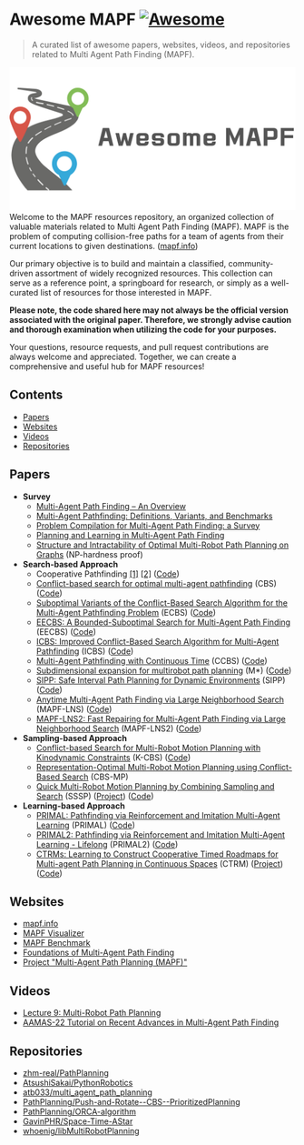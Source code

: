 # Awesome MAPF [![Awesome](https://awesome.re/badge.svg)](https://awesome.re)

> A curated list of awesome papers, websites, videos, and repositories related to Multi Agent Path Finding (MAPF).

![Alt text](cover.png)
Welcome to the MAPF resources repository, an organized collection of valuable materials related to Multi Agent Path Finding (MAPF).
MAPF is the problem of computing collision-free paths for a team of agents from their current locations to given destinations. ([mapf.info](http://mapf.info/index.php/Main/HomePage))

Our primary objective is to build and maintain a classified, community-driven assortment of widely recognized resources. This collection can serve as a reference point, a springboard for research, or simply as a well-curated list of resources for those interested in MAPF.

**Please note, the code shared here may not always be the official version associated with the original paper. Therefore, we strongly advise caution and thorough examination when utilizing the code for your purposes.**

Your questions, resource requests, and pull request contributions are always welcome and appreciated. Together, we can create a comprehensive and useful hub for MAPF resources!


## Contents

- [Papers](#papers)
- [Websites](#websites)
- [Videos](#videos)
- [Repositories](#repositories)

## Papers

- **Survey**
  - [Multi-Agent Path Finding – An Overview](https://www.researchgate.net/publication/336611576_Multi-Agent_Path_Finding_-_An_Overview)
  - [Multi-Agent Pathfinding: Definitions, Variants, and Benchmarks](https://arxiv.org/abs/1906.08291)
  - [Problem Compilation for Multi-Agent Path Finding: a Survey](https://www.ijcai.org/proceedings/2022/0783.pdf)
  - [Planning and Learning in Multi-Agent Path Finding](https://link.springer.com/article/10.1134/S1064562422060229)
  - [Structure and Intractability of Optimal Multi-Robot Path Planning on Graphs](https://ojs.aaai.org/index.php/AAAI/article/view/8541) (NP-hardness proof)
- **Search-based Approach**
  - Cooperative Pathfinding [[1]](https://www.davidsilver.uk/wp-content/uploads/2020/03/coop-path-AIIDE.pdf) [[2]](https://www.davidsilver.uk/wp-content/uploads/2020/03/coop-path-AIWisdom.pdf) ([Code](https://github.com/yge58/collaborative_a_star_pathfinding))
  - [Conflict-based search for optimal multi-agent pathfinding](https://www.sciencedirect.com/science/article/pii/S0004370214001386?ref=pdf_download&fr=RR-2&rr=7ecc49887d32edb5) (CBS) ([Code](https://github.com/whoenig/libMultiRobotPlanning))
  - [Suboptimal Variants of the Conflict-Based Search Algorithm for the Multi-Agent Pathfinding Problem](https://ojs.aaai.org/index.php/SOCS/article/view/18315) (ECBS) ([Code](https://github.com/whoenig/libMultiRobotPlanning))
  - [EECBS: A Bounded-Suboptimal Search for Multi-Agent Path Finding](https://arxiv.org/abs/2010.01367) (EECBS) ([Code](https://github.com/Jiaoyang-Li/EECBS))
  - [ICBS: Improved Conflict-Based Search Algorithm for Multi-Agent Pathfinding](https://www.ijcai.org/Proceedings/15/Papers/110.pdf) (ICBS) ([Code](https://github.com/gloriyo/MAPF-ICBS#background))
  - [Multi-Agent Pathfinding with Continuous Time](https://www.ijcai.org/Proceedings/2019/0006.pdf) (CCBS) ([Code](https://github.com/PathPlanning/Continuous-CBS))
  - [Subdimensional expansion for multirobot path planning](https://www.sciencedirect.com/science/article/pii/S0004370214001271?ref=pdf_download&fr=RR-2&rr=7ecc4a7e48feedb5) (M*) ([Code](https://github.com/wonderren/public_cppmomapf))
  - [SIPP: Safe Interval Path Planning for Dynamic Environments](https://www.cs.cmu.edu/~maxim/files/sipp_icra11.pdf) (SIPP) ([Code](https://github.com/whoenig/libMultiRobotPlanning))
  - [Anytime Multi-Agent Path Finding via Large Neighborhood Search](https://www.ijcai.org/proceedings/2021/0568.pdf) (MAPF-LNS) ([Code](https://github.com/Jiaoyang-Li/MAPF-LNS))
  - [MAPF-LNS2: Fast Repairing for Multi-Agent Path Finding via Large Neighborhood Search](https://ojs.aaai.org/index.php/AAAI/article/view/21266) (MAPF-LNS2) ([Code](https://github.com/Jiaoyang-Li/MAPF-LNS2))
- **Sampling-based Approach**
  - [Conflict-based Search for Multi-Robot Motion Planning with Kinodynamic Constraints](https://arxiv.org/pdf/2207.00576.pdf) (K-CBS) ([Code](https://github.com/IMRCLab/Kinodynamic-Conflict-Based-Search))
  - [Representation-Optimal Multi-Robot Motion Planning using Conflict-Based Search](https://arxiv.org/pdf/1909.13352.pdf) (CBS-MP)
  - [Quick Multi-Robot Motion Planning by Combining Sampling and Search](https://kei18.github.io/sssp/) (SSSP) ([Project](https://kei18.github.io/sssp/)) ([Code](https://github.com/Kei18/sssp))
- **Learning-based Approach**
  - [PRIMAL: Pathfinding via Reinforcement and Imitation Multi-Agent Learning](https://arxiv.org/pdf/1809.03531.pdf) (PRIMAL) ([Code](https://github.com/gsartoretti/PRIMAL))
  - [PRIMAL2: Pathfinding via Reinforcement and Imitation Multi-Agent Learning - Lifelong](https://arxiv.org/pdf/2010.08184.pdf) (PRIMAL2) ([Code](https://github.com/marmotlab/PRIMAL2))
  - [CTRMs: Learning to Construct Cooperative Timed Roadmaps for Multi-agent Path Planning in Continuous Spaces](https://arxiv.org/abs/2201.09467) (CTRM) ([Project](https://omron-sinicx.github.io/ctrm/)) ([Code](https://github.com/omron-sinicx/ctrm))

## Websites

- [mapf.info](http://mapf.info/)
- [MAPF Visualizer](http://mapf-visualizer.com/)
- [MAPF Benchmark](http://movingai.com/benchmarks/mapf/index.html)
- [Foundations of Multi-Agent Path Finding](https://jiaoyangli.me/research/mapf/)
- [Project "Multi-Agent Path Planning (MAPF)"](http://idm-lab.org/project-p.html)

## Videos

- [Lecture 9: Multi-Robot Path Planning](https://youtu.be/VJkFHIUHHXw)
- [AAMAS-22 Tutorial on Recent Advances in Multi-Agent Path Finding](https://youtu.be/H3wRCZf_Mrs)

## Repositories

- [zhm-real/PathPlanning](https://github.com/zhm-real/PathPlanning)
- [AtsushiSakai/PythonRobotics](https://github.com/AtsushiSakai/PythonRobotics)
- [atb033/multi_agent_path_planning](https://github.com/atb033/multi_agent_path_planning)
- [PathPlanning/Push-and-Rotate--CBS--PrioritizedPlanning](https://github.com/PathPlanning/Push-and-Rotate--CBS--PrioritizedPlanning)
- [PathPlanning/ORCA-algorithm](https://github.com/PathPlanning/ORCA-algorithm)
- [GavinPHR/Space-Time-AStar](https://github.com/GavinPHR/Space-Time-AStar)
- [whoenig/libMultiRobotPlanning](https://github.com/whoenig/libMultiRobotPlanning)
